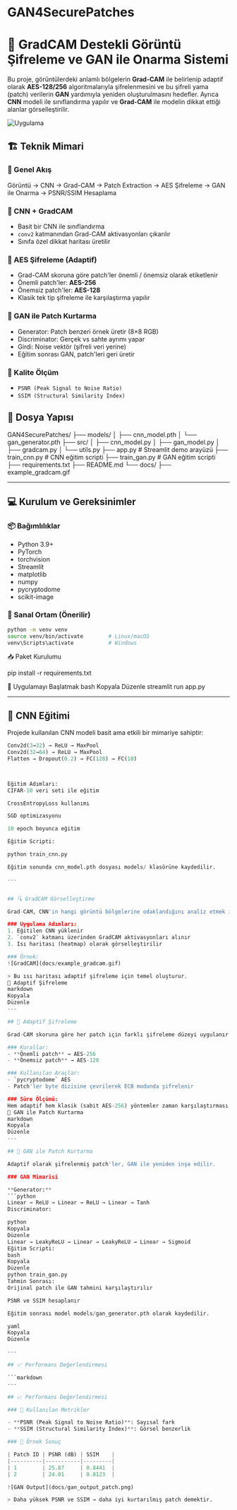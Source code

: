 # GAN4SecurePatches

# 🔐 GradCAM Destekli Görüntü Şifreleme ve GAN ile Onarma Sistemi

Bu proje, görüntülerdeki anlamlı bölgelerin **Grad-CAM** ile belirlenip adaptif olarak **AES-128/256** algoritmalarıyla şifrelenmesini ve bu şifreli yama (patch) verilerin **GAN** yardımıyla yeniden oluşturulmasını hedefler. Ayrıca **CNN** modeli ile sınıflandırma yapılır ve **Grad-CAM** ile modelin dikkat ettiği alanlar görselleştirilir.


![Uygulama](example_gradcam.gif)

## 🏗️ Teknik Mimari

### 🔹 Genel Akış
Görüntü → CNN → Grad-CAM → Patch Extraction → AES Şifreleme → GAN ile Onarma → PSNR/SSIM Hesaplama

### 🔹 CNN + GradCAM
- Basit bir CNN ile sınıflandırma
- `conv2` katmanından Grad-CAM aktivasyonları çıkarılır
- Sınıfa özel dikkat haritası üretilir

### 🔹 AES Şifreleme (Adaptif)
- Grad-CAM skoruna göre patch'ler önemli / önemsiz olarak etiketlenir
- Önemli patch'ler: **AES-256**
- Önemsiz patch'ler: **AES-128**
- Klasik tek tip şifreleme ile karşılaştırma yapılır

### 🔹 GAN ile Patch Kurtarma
- Generator: Patch benzeri örnek üretir (8×8 RGB)
- Discriminator: Gerçek vs sahte ayrımı yapar
- Girdi: Noise vektör (şifreli veri yerine)
- Eğitim sonrası GAN, patch'leri geri üretir

### 🔹 Kalite Ölçüm
- `PSNR (Peak Signal to Noise Ratio)`
- `SSIM (Structural Similarity Index)`

## 📁 Dosya Yapısı
GAN4SecurePatches/
├── models/
│ ├── cnn_model.pth
│ └── gan_generator.pth
├── src/
│ ├── cnn_model.py
│ ├── gan_model.py
│ ├── gradcam.py
│ └── utils.py
├── app.py # Streamlit demo arayüzü
├── train_cnn.py # CNN eğitim scripti
├── train_gan.py # GAN eğitim scripti
├── requirements.txt
├── README.md
└── docs/
├── example_gradcam.gif

---

## 💻 Kurulum ve Gereksinimler

### 📦 Bağımlılıklar
- Python 3.9+
- PyTorch
- torchvision
- Streamlit
- matplotlib
- numpy
- pycryptodome
- scikit-image

### 🧰 Sanal Ortam (Önerilir)
```bash
python -m venv venv
source venv/bin/activate        # Linux/macOS
venv\Scripts\activate           # Windows
```

📥 Paket Kurulumu

pip install -r requirements.txt


🚀 Uygulamayı Başlatmak
bash
Kopyala
Düzenle
streamlit run app.py

---

## 🧠 CNN Eğitimi

Projede kullanılan CNN modeli basit ama etkili bir mimariye sahiptir:

```python
Conv2d(3→32) → ReLU → MaxPool
Conv2d(32→64) → ReLU → MaxPool
Flatten → Dropout(0.2) → FC(128) → FC(10)



Eğitim Adımları:
CIFAR-10 veri seti ile eğitim

CrossEntropyLoss kullanımı

SGD optimizasyonu

10 epoch boyunca eğitim

Eğitim Scripti:

python train_cnn.py

Eğitim sonunda cnn_model.pth dosyası models/ klasörüne kaydedilir.

---


## 🔍 GradCAM Görselleştirme

Grad-CAM, CNN'in hangi görüntü bölgelerine odaklandığını analiz etmek için kullanılır.

### Uygulama Adımları:
1. Eğitilen CNN yüklenir
2. `conv2` katmanı üzerinden GradCAM aktivasyonları alınır
3. Isı haritası (heatmap) olarak görselleştirilir

### Örnek:
![GradCAM](docs/example_gradcam.gif)

> Bu ısı haritası adaptif şifreleme için temel oluşturur.
🔐 Adaptif Şifreleme
markdown
Kopyala
Düzenle
---

## 🔐 Adaptif Şifreleme

Grad-CAM skoruna göre her patch için farklı şifreleme düzeyi uygulanır.

### Kurallar:
- **Önemli patch** → AES-256
- **Önemsiz patch** → AES-128

### Kullanılan Araçlar:
- `pycryptodome` AES
- Patch'ler byte dizisine çevrilerek ECB modunda şifrelenir

### Süre Ölçümü:
Hem adaptif hem klasik (sabit AES-256) yöntemler zaman karşılaştırması ile analiz edilir.
🤖 GAN ile Patch Kurtarma
markdown
Kopyala
Düzenle
---

## 🤖 GAN ile Patch Kurtarma

Adaptif olarak şifrelenmiş patch'ler, GAN ile yeniden inşa edilir.

### GAN Mimarisi

**Generator:**
```python
Linear → ReLU → Linear → ReLU → Linear → Tanh
Discriminator:

python
Kopyala
Düzenle
Linear → LeakyReLU → Linear → LeakyReLU → Linear → Sigmoid
Eğitim Scripti:
bash
Kopyala
Düzenle
python train_gan.py
Tahmin Sonrası:
Orijinal patch ile GAN tahmini karşılaştırılır

PSNR ve SSIM hesaplanır

Eğitim sonrası model models/gan_generator.pth olarak kaydedilir.

yaml
Kopyala
Düzenle

---

## 📈 Performans Değerlendirmesi

```markdown
---

## 📈 Performans Değerlendirmesi

### 🎯 Kullanılan Metrikler

- **PSNR (Peak Signal to Noise Ratio)**: Sayısal fark
- **SSIM (Structural Similarity Index)**: Görsel benzerlik

### 🧪 Örnek Sonuç

| Patch ID | PSNR (dB) | SSIM    |
|----------|-----------|---------|
| 1        | 25.87     | 0.8441  |
| 2        | 24.01     | 0.8123  |

![GAN Output](docs/gan_output_patch.png)

> Daha yüksek PSNR ve SSIM → daha iyi kurtarılmış patch demektir.








